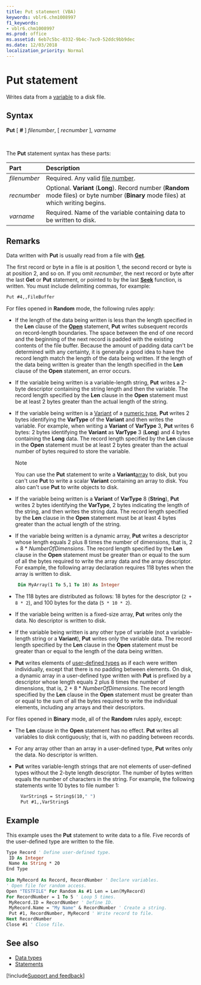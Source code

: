 ```yaml
---
title: Put statement (VBA)
keywords: vblr6.chm1008997
f1_keywords:
- vblr6.chm1008997
ms.prod: office
ms.assetid: 6eb7c5bc-0332-9b4c-7ac0-52ddc9bb9dec
ms.date: 12/03/2018
localization_priority: Normal
---
```



# Put statement

Writes data from a [variable](../../Glossary/vbe-glossary.md#variable) to a disk file.

## Syntax

**Put** [ **#** ] _filenumber_, [ _recnumber_ ], _varname_

<br/>

The **Put** statement syntax has these parts:

|Part|Description|
|:-----|:-----|
| _filenumber_|Required. Any valid [file number](../../Glossary/vbe-glossary.md#file-number).|
| _recnumber_|Optional. **Variant** (**Long**). Record number (**Random** mode files) or byte number (**Binary** mode files) at which writing begins.|
| _varname_|Required. Name of the variable containing data to be written to disk.|

## Remarks

Data written with **Put** is usually read from a file with **[Get](get-statement.md)**.

The first record or byte in a file is at position 1, the second record or byte is at position 2, and so on. If you omit  _recnumber_, the next record or byte after the last **Get** or **Put** statement, or pointed to by the last **[Seek](seek-function.md)** function, is written. You must include delimiting commas, for example:

```vb
Put #4,,FileBuffer 

```

For files opened in **Random** mode, the following rules apply:

- If the length of the data being written is less than the length specified in the **Len** clause of the **[Open](open-statement.md)** statement, **Put** writes subsequent records on record-length boundaries. The space between the end of one record and the beginning of the next record is padded with the existing contents of the file buffer. Because the amount of padding data can't be determined with any certainty, it is generally a good idea to have the record length match the length of the data being written. If the length of the data being written is greater than the length specified in the **Len** clause of the **Open** statement, an error occurs.
    
- If the variable being written is a variable-length string, **Put** writes a 2-byte descriptor containing the string length and then the variable. The record length specified by the **Len** clause in the **Open** statement must be at least 2 bytes greater than the actual length of the string.
    
- If the variable being written is a [Variant](../../Glossary/vbe-glossary.md#variant-data-type) of a [numeric type](../../Glossary/vbe-glossary.md#numeric-type), **Put** writes 2 bytes identifying the **VarType** of the **Variant** and then writes the variable. For example, when writing a **Variant** of **VarType** 3, **Put** writes 6 bytes: 2 bytes identifying the **Variant** as **VarType** 3 (**Long**) and 4 bytes containing the **Long** data. The record length specified by the **Len** clause in the **Open** statement must be at least 2 bytes greater than the actual number of bytes required to store the variable.
    
  > [!NOTE] 
  > You can use the **Put** statement to write a **Variant**[array](../../Glossary/vbe-glossary.md#array) to disk, but you can't use **Put** to write a scalar **Variant** containing an array to disk. You also can't use **Put** to write objects to disk.

- If the variable being written is a **Variant** of **VarType** 8 (**String**), **Put** writes 2 bytes identifying the **VarType**, 2 bytes indicating the length of the string, and then writes the string data. The record length specified by the **Len** clause in the **Open** statement must be at least 4 bytes greater than the actual length of the string.
    
- If the variable being written is a dynamic array, **Put** writes a descriptor whose length equals 2 plus 8 times the number of dimensions, that is, 2 + 8 * _NumberOfDimensions_. The record length specified by the **Len** clause in the **Open** statement must be greater than or equal to the sum of all the bytes required to write the array data and the array descriptor. For example, the following array declaration requires 118 bytes when the array is written to disk.
    
  ```vb
   Dim MyArray(1 To 5,1 To 10) As Integer 

  ```
  
- The 118 bytes are distributed as follows: 18 bytes for the descriptor (`2 + 8 * 2`), and 100 bytes for the data (`5 * 10 * 2`).
    
- If the variable being written is a fixed-size array, **Put** writes only the data. No descriptor is written to disk.
    
- If the variable being written is any other type of variable (not a variable-length string or a **Variant**), **Put** writes only the variable data. The record length specified by the **Len** clause in the **Open** statement must be greater than or equal to the length of the data being written.
    
- **Put** writes elements of [user-defined types](../../Glossary/vbe-glossary.md#user-defined-type) as if each were written individually, except that there is no padding between elements. On disk, a dynamic array in a user-defined type written with **Put** is prefixed by a descriptor whose length equals 2 plus 8 times the number of dimensions, that is, 2 + 8 * _NumberOfDimensions_. The record length specified by the **Len** clause in the **Open** statement must be greater than or equal to the sum of all the bytes required to write the individual elements, including any arrays and their descriptors.
    
For files opened in **Binary** mode, all of the **Random** rules apply, except:

- The **Len** clause in the **Open** statement has no effect. **Put** writes all variables to disk contiguously; that is, with no padding between records.
    
- For any array other than an array in a user-defined type, **Put** writes only the data. No descriptor is written.
    
- **Put** writes variable-length strings that are not elements of user-defined types without the 2-byte length descriptor. The number of bytes written equals the number of characters in the string. For example, the following statements write 10 bytes to file number 1:
    
  ```vb
    VarString$ = String$(10," ") 
    Put #1,,VarString$ 

  ```


## Example

This example uses the **Put** statement to write data to a file. Five records of the user-defined type are written to the file.


```vb
Type Record ' Define user-defined type. 
 ID As Integer 
 Name As String * 20 
End Type 
 
Dim MyRecord As Record, RecordNumber ' Declare variables. 
' Open file for random access. 
Open "TESTFILE" For Random As #1 Len = Len(MyRecord) 
For RecordNumber = 1 To 5 ' Loop 5 times. 
 MyRecord.ID = RecordNumber ' Define ID. 
 MyRecord.Name = "My Name" & RecordNumber ' Create a string. 
 Put #1, RecordNumber, MyRecord ' Write record to file. 
Next RecordNumber 
Close #1 ' Close file. 

```


## See also

- [Data types](data-type-summary.md)
- [Statements](../statements.md)

[!include[Support and feedback](~/includes/feedback-boilerplate.md)]
